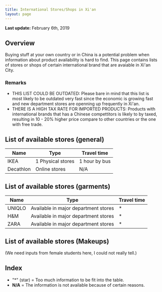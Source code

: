 ```yaml
---
title: International Stores/Shops in Xi'an 
layout: page
---
```

**Last update:** February 6th, 2019

## Overview
Buying stuff at your own country or in China is a potential problem when information about product availability is hard to find. This page contains lists of stores or shops of certain international brand that are avaiable in Xi'an City. 

### Remarks
* THIS LIST COULD BE OUTDATED: Please bare in mind that this list is most likely to be outdated very fast since the economic is growing fast and new department stores are openning up frequently in Xi'an. 
* THERE IS A HIGH TAX RATE FOR IMPORTED PRODUCTS: Products with international brands that has a Chinese compettitors is likely to by taxed, resulting in 10 - 20% higher price compare to other countries or the one with free trade. 

## List of available stores (general)
| Name | Type | Travel time | 
| ---- | ---- | ----------- |
| IKEA | 1 Physical stores | 1 hour by bus |
| Decathlon | Online stores | N/A |

## List of available stores (garments)
| Name | Type | Travel time | 
| ---- | ---- | ----------- |
| UNIQLO | Available in major department stores | * | 
| H&M | Available in major department stores | * | 
| ZARA | Available in major department stores | * | 

## List of available stores (Makeups)
(We need inputs from female students here, I could not really tell.)

## Index
* "*" (star) = Too much information to be fit into the table. 
* **N/A** = The information is not available because of certain reasons. 

